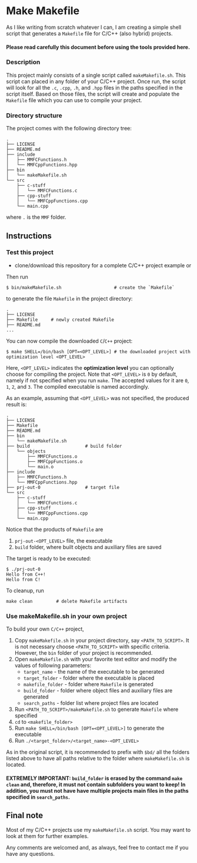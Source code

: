 # Make Makefile
As I like writing from scratch whatever I can, I am creating a simple shell script that generates a `Makefile` file for C/C++ (also hybrid) projects.

#### Please read carefully this document before using the tools provided here.

### Description
This project mainly consists of a single script called `makeMakefile.sh`. This script can placed in any folder of your C/C++ project. Once run, the script will look for all the `.c`, `.cpp`, `.h`, and `.hpp` files in the paths specified in the script itself. Based on those files, the script will create and populate the `Makefile` file which you can use to compile your project.

### Directory structure
The project comes with the following directory tree:

```
.
├── LICENSE
├── README.md
├── include
│   ├── MMFCFunctions.h
│   └── MMFCppFunctions.hpp
├── bin
│   └── makeMakefile.sh
└── src
    ├── c-stuff
    │   └── MMFCFunctions.c
    ├── cpp-stuff
    │   └── MMFCppFunctions.cpp
    └── main.cpp
```

where `.` is the `MMF` folder.

## Instructions
### Test this project

* clone/download this repository for a complete C/C++ project example or

Then run

```
$ bin/makeMakefile.sh                    # create the `Makefile`
```

to generate the file `Makefile` in the project directory:

```
.
├── LICENSE
├── Makefile     # newly created Makefile
├── README.md
...
```
You can now compile the downloaded `C`/`C++` project:

```
$ make SHELL=/bin/bash [OPT=<OPT_LEVEL>] # the downloaded project with optimization level <OPT_LEVEL>
```

Here, `<OPT_LEVEL>` indicates the **optimization level** you can optionally choose for compiling the project. Note that `<OPT_LEVEL>` is `0` by default, namely if not specified when you run `make`. The accepted values for it are `0`, `1`, `2`, and `3`. The compiled executable is named accordingly.

As an example, assuming that `<OPT_LEVEL>` was not specified, the produced result is:

```
.
├── LICENSE
├── Makefile
├── README.md
├── bin
│   └── makeMakefile.sh
├── build                     # build folder
│   └── objects
│       ├── MMFCFunctions.o
│       ├── MMFCppFunctions.o
│       └── main.o
├── include
│   ├── MMFCFunctions.h
│   └── MMFCppFunctions.hpp
├── prj-out-0                 # target file
└── src
    ├── c-stuff
    │   └── MMFCFunctions.c
    ├── cpp-stuff
    │   └── MMFCppFunctions.cpp
    └── main.cpp
```
Notice that the products of `Makefile` are

1. `prj-out-<OPT_LEVEL>` file, the executable
2. `build` folder, where built objects and auxiliary files are saved

The target is ready to be executed:

```
$ ./prj-out-0
Hello from C++!
Hello from C!
```

To cleanup, run

```
make clean         # delete Makefile artifacts
```


### Use makeMakefile.sh in your own project
To build your own `C/C++` project, 

1. Copy `makeMakefile.sh` in your project directory, say `<PATH_TO_SCRIPT>`. It is not necessary choose `<PATH_TO_SCRIPT>` with specific criteria. However, the `bin` folder of your project is recommended. 
2. Open `makeMakefile.sh` with your favorite text editor and modify the values of following parameters:
	- `target_name` - the name of the executable to be generated
	- `target_folder` - folder where the executable is placed
	- `makefile_folder` - folder where `Makefile` is generated
	- `build_folder` - folder where object files and auxiliary files are generated
	- `search_paths` - folder list where project files are located
3. Run `<PATH_TO_SCRIPT>/makeMakefile.sh` to generate `Makefile` where specified
4. `cd` to `<makefile_folder>`
5. Run `make SHELL=/bin/bash [OPT=<OPT_LEVEL>]` to generate the executable
6. Run `./<target_folder>/<target_name>-<OPT_LEVEL>`

As in the original script, it is recommended to prefix with `$bd/` all the folders listed above to have all paths relative to the folder where `makeMakefile.sh` is located.

#### EXTREMELY IMPORTANT: `build_folder` is erased by the command `make clean` and, therefore, it must not contain subfolders you want to keep! In addition, you must not have have multiple projects main files in the paths specified in `search_paths`.

## Final note
Most of my C/C++ projects use my `makeMakefile.sh` script. You may want to look at them for further examples.

Any comments are welcomed and, as always, feel free to contact me if you have any questions.
